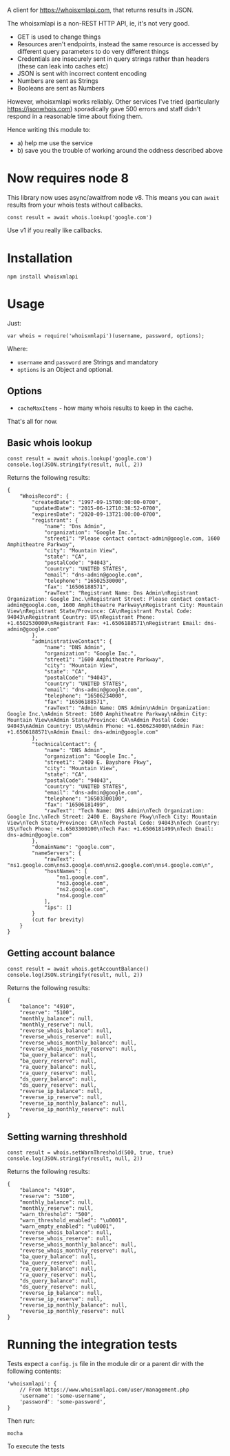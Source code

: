 A client for https://whoisxmlapi.com, that returns results in JSON.

The whoisxmlapi is a non-REST HTTP API, ie, it's not very good.

 - GET is used to change things
 - Resources aren't endpoints, instead the same resource is accessed by different query parameters to do very different things
 - Credentials are insecurely sent in query strings rather than headers (these can leak into caches etc)
 - JSON is sent with incorrect content encoding
 - Numbers are sent as Strings
 - Booleans are sent as Numbers

However, whoisxmlapi works reliably. Other services I've tried (particularly https://jsonwhois.com) sporadically gave 500 errors and staff didn't respond in a reasonable time about fixing them.

Hence writing this module to:

 - a) help me use the service
 - b) save you the trouble of working around the oddness described above

# Now requires node 8

This library now uses async/awaitfrom node v8. This means you can `await` results from your whois tests without callbacks.

	const result = await whois.lookup('google.com')

Use v1 if you really like callbacks.

# Installation

	npm install whoisxmlapi

# Usage

Just:

	var whois = require('whoisxmlapi')(username, password, options);

Where:

 - `username` and `password` are Strings and mandatory
 - `options` is an Object and optional.

## Options

 - `cacheMaxItems` - how many whois results to keep in the cache.

That's all for now.

## Basic whois lookup

	const result = await whois.lookup('google.com')
	console.log(JSON.stringify(result, null, 2))

Returns the following results:

	{
		"WhoisRecord": {
			"createdDate": "1997-09-15T00:00:00-0700",
			"updatedDate": "2015-06-12T10:38:52-0700",
			"expiresDate": "2020-09-13T21:00:00-0700",
			"registrant": {
				"name": "Dns Admin",
				"organization": "Google Inc.",
				"street1": "Please contact contact-admin@google.com, 1600 Amphitheatre Parkway",
				"city": "Mountain View",
				"state": "CA",
				"postalCode": "94043",
				"country": "UNITED STATES",
				"email": "dns-admin@google.com",
				"telephone": "16502530000",
				"fax": "16506188571",
				"rawText": "Registrant Name: Dns Admin\nRegistrant Organization: Google Inc.\nRegistrant Street: Please contact contact-admin@google.com, 1600 Amphitheatre Parkway\nRegistrant City: Mountain View\nRegistrant State/Province: CA\nRegistrant Postal Code: 94043\nRegistrant Country: US\nRegistrant Phone: +1.6502530000\nRegistrant Fax: +1.6506188571\nRegistrant Email: dns-admin@google.com"
			},
			"administrativeContact": {
				"name": "DNS Admin",
				"organization": "Google Inc.",
				"street1": "1600 Amphitheatre Parkway",
				"city": "Mountain View",
				"state": "CA",
				"postalCode": "94043",
				"country": "UNITED STATES",
				"email": "dns-admin@google.com",
				"telephone": "16506234000",
				"fax": "16506188571",
				"rawText": "Admin Name: DNS Admin\nAdmin Organization: Google Inc.\nAdmin Street: 1600 Amphitheatre Parkway\nAdmin City: Mountain View\nAdmin State/Province: CA\nAdmin Postal Code: 94043\nAdmin Country: US\nAdmin Phone: +1.6506234000\nAdmin Fax: +1.6506188571\nAdmin Email: dns-admin@google.com"
			},
			"technicalContact": {
				"name": "DNS Admin",
				"organization": "Google Inc.",
				"street1": "2400 E. Bayshore Pkwy",
				"city": "Mountain View",
				"state": "CA",
				"postalCode": "94043",
				"country": "UNITED STATES",
				"email": "dns-admin@google.com",
				"telephone": "16503300100",
				"fax": "16506181499",
				"rawText": "Tech Name: DNS Admin\nTech Organization: Google Inc.\nTech Street: 2400 E. Bayshore Pkwy\nTech City: Mountain View\nTech State/Province: CA\nTech Postal Code: 94043\nTech Country: US\nTech Phone: +1.6503300100\nTech Fax: +1.6506181499\nTech Email: dns-admin@google.com"
			},
			"domainName": "google.com",
			"nameServers": {
				"rawText": "ns1.google.com\nns3.google.com\nns2.google.com\nns4.google.com\n",
				"hostNames": [
					"ns1.google.com",
					"ns3.google.com",
					"ns2.google.com",
					"ns4.google.com"
				],
				"ips": []
			}
			(cut for brevity)
		}
	}

## Getting account balance

	const result = await whois.getAccountBalance()
	console.log(JSON.stringify(result, null, 2))

Returns the following results:

	{
		"balance": "4910",
		"reserve": "5100",
		"monthly_balance": null,
		"monthly_reserve": null,
		"reverse_whois_balance": null,
		"reverse_whois_reserve": null,
		"reverse_whois_monthly_balance": null,
		"reverse_whois_monthly_reserve": null,
		"ba_query_balance": null,
		"ba_query_reserve": null,
		"ra_query_balance": null,
		"ra_query_reserve": null,
		"ds_query_balance": null,
		"ds_query_reserve": null,
		"reverse_ip_balance": null,
		"reverse_ip_reserve": null,
		"reverse_ip_monthly_balance": null,
		"reverse_ip_monthly_reserve": null
	}

## Setting warning threshhold

	const result = whois.setWarnThreshold(500, true, true)
	console.log(JSON.stringify(result, null, 2))

Returns the following results:

	{
		"balance": "4910",
		"reserve": "5100",
		"monthly_balance": null,
		"monthly_reserve": null,
		"warn_threshold": "500",
		"warn_threshold_enabled": "\u0001",
		"warn_empty_enabled": "\u0001",
		"reverse_whois_balance": null,
		"reverse_whois_reserve": null,
		"reverse_whois_monthly_balance": null,
		"reverse_whois_monthly_reserve": null,
		"ba_query_balance": null,
		"ba_query_reserve": null,
		"ra_query_balance": null,
		"ra_query_reserve": null,
		"ds_query_balance": null,
		"ds_query_reserve": null,
		"reverse_ip_balance": null,
		"reverse_ip_reserve": null,
		"reverse_ip_monthly_balance": null,
		"reverse_ip_monthly_reserve": null
	}

# Running the integration tests

Tests expect a `config.js` file in the module dir or a parent dir with the following contents:

	'whoisxmlapi': {
		// From https://www.whoisxmlapi.com/user/management.php
		'username': 'some-username',
		'password': 'some-password',
	}

Then run:

	mocha

To execute the tests